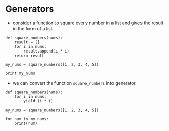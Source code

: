 Generators
==========

-   consider a function to square every number in a list and gives the
    result in the form of a list.

``` {.python}
def square_numbers(nums):
    result = []
    for i in nums:
        result.append(i * i)
    return result

my_nums = square_numbers([1, 2, 3, 4, 5])

print my_nums
```

-   we can convert the function `square_numbers` into generator.

``` {.python}
def square_numbers(nums):
    for i in nums:
        yield (i * i)

my_nums = square_numbers([1, 2, 3, 4, 5])

for num in my_nums:
    print(num)
```
